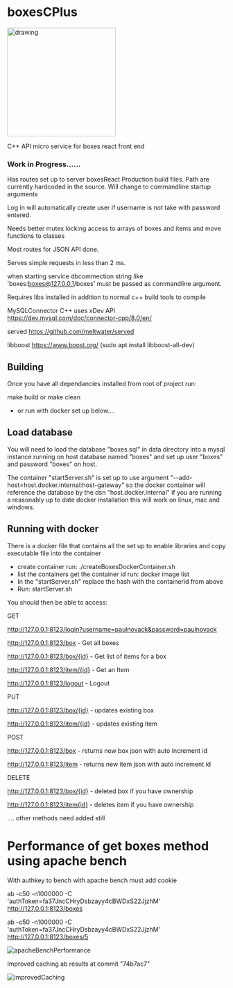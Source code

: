# boxesCPlus

<img src="https://user-images.githubusercontent.com/3844301/170073844-9e893950-2ca9-4a53-a672-c6724f6de4ca.jpeg" alt="drawing" width="250"/>

C++ API micro service for boxes react front end

### Work in Progress......  

Has routes set up to server boxesReact Production build files.  Path are currently hardcoded in the source.  Will change to commandline startup arguments

Log in will automatically create user if username is not take with password entered.

Needs better mutex locking access to arrays of boxes and items and move functions to classes

Most routes for JSON API done.

Serves simple requests in less than 2 ms.

when starting service dbcommection string like 'boxes:boxes@127.0.0.1/boxes' must be passed as commandline argument.

Requires libs installed in addition to normal c++ build tools to compile

MySQLConnector C++  uses xDev API https://dev.mysql.com/doc/connector-cpp/8.0/en/

served https://github.com/meltwater/served

libboost https://www.boost.org/  (sudo apt install libboost-all-dev)

## Building
Once you have all dependancies installed from root of project run:

make build or make clean

- or run with docker set up below....

## Load database

You will need to load the database "boxes.sql" in data directory into a mysql instance running on host database named "boxes" and set up user "boxes" and password "boxes" on host.

The container "startServer.sh" is set up to use argument "--add-host=host.docker.internal:host-gateway" so the docker container will reference the database by the dsn "host.docker.internal" if you are running a reasonably up to date docker installation this will work on linux, mac and windows.

## Running with docker

There is a docker file that contains all the set up to enable libraries and copy executable file into the container
- create container run: ./createBoxesDockerContainer.sh
- list the containers get the container id run: docker image list
- In the "startServer.sh" replace the hash with the containerid from above
- Run: startServer.sh


You should then be able to access:

GET

http://127.0.0.1:8123/login?username=paulnovack&password=paulnovack

http://127.0.0.1:8123/box - Get all boxes

http://127.0.0.1:8123/box/{id} - Get list of items for a box

http://127.0.0.1:8123/item/{id} - Get an Item

http://127.0.0.1:8123/logout - Logout

PUT

http://127.0.0.1:8123/box/{id} - updates existing box

http://127.0.0.1:8123/item/{id} - updates existing item


POST

http://127.0.0.1:8123/box - returns new box json with auto increment id

http://127.0.0.1:8123/item - returns new item json with auto increment id

DELETE

http://127.0.0.1:8123/box/{id} - deleted box if you have ownership

http://127.0.0.1:8123/item{id} - deletes item if you have ownership

.... other methods need added still

# Performance of get boxes method using apache bench

With authkey to bench with apache bench must add cookie

ab -c50 -n1000000 -C 'authToken=fa37JncCHryDsbzayy4cBWDxS22JjzhM'  http://127.0.0.1:8123/boxes

ab -c50 -n1000000 -C 'authToken=fa37JncCHryDsbzayy4cBWDxS22JjzhM'  http://127.0.0.1:8123/boxes/5


![apacheBenchPerformance](https://user-images.githubusercontent.com/3844301/168474846-f1e2ad35-53c9-4717-8bcb-d0522f2a8b83.png)

Improved caching ab results at commit "74b7ac7"


![improvedCaching](https://user-images.githubusercontent.com/3844301/169076410-a7be2f02-8a12-4e30-a250-9c0bed5f4e88.png)
